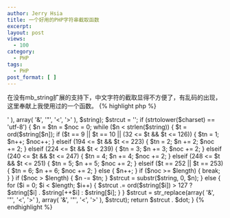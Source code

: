 ```yaml
---
author: Jerry Hsia
title: 一个好用的PHP字符串截取函数
excerpt:
layout: post
views:
  - 100
category:
  - PHP
tags:
  - PHP
post_format: [ ]
---
```

在没有mb_string扩展的支持下，中文字符的截取显得不方便了，有乱码的出现，这里奉献上我使用过的一个函数。
{% highlight php %}
<?php
/**
 * 字符串截取函数
 * @param String $string
 * @param Int $length
 * @param String $dot
 * @return String
 */
function cutstr($string, $length, $dot = '') {
    $charset = "utf-8";
    if (strlen($string) <= $length) {
        return $string;
    }
    $string = str_replace(array(
            '&amp;',
            '&quot;',
            '<',
            '>'
    ), array(
            '&',
            '"',
            '<',
            '>'
    ), $string);
    $strcut = '';
    if (strtolower($charset) == 'utf-8') {
        $n = $tn = $noc = 0;
        while ($n < strlen($string)) {
            $t = ord($string[$n]);
            if ($t == 9 || $t == 10 || (32 <= $t && $t <= 126)) {
                $tn = 1;
                $n++;
                $noc++;
            } elseif (194 <= $t && $t <= 223) {
                $tn = 2;
                $n += 2;
                $noc += 2;
            } elseif (224 <= $t && $t < 239) {
                $tn = 3;
                $n += 3;
                $noc += 2;
            } elseif (240 <= $t && $t <= 247) {
                $tn = 4;
                $n += 4;
                $noc += 2;
            } elseif (248 <= $t && $t <= 251) {
                $tn = 5;
                $n += 5;
                $noc += 2;
            } elseif ($t == 252 || $t == 253) {
                $tn = 6;
                $n += 6;
                $noc += 2;
            } else {
                $n++;
            }
            if ($noc >= $length) {
                break;
            }
        }
        if ($noc > $length) {
            $n -= $tn;
        }
        $strcut = substr($string, 0, $n);
    } else {
        for ($i = 0; $i < $length; $i++) {
            $strcut .= ord($string[$i]) > 127 ? $string[$i] . $string[++$i] : $string[$i];
        }
    }
    $strcut = str_replace(array(
            '&',
            '"',
            '<',
            '>'
    ), array(
            '&amp;',
            '&quot;',
            '<',
            '>'
    ), $strcut);
    return $strcut . $dot;
}
{% endhighlight %}
